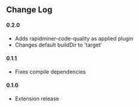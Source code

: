 ## Change Log

#### 0.2.0
* Adds rapidminer-code-quality as applied plugin
* Changes default buildDir to 'target'

#### 0.1.1
* Fixes compile dependencies

#### 0.1.0 
* Extension release



